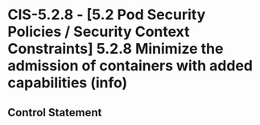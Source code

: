 # CIS-5.2.8 - \[5.2 Pod Security Policies / Security Context Constraints\] 5.2.8 Minimize the admission of containers with added capabilities (info)

## Control Statement
